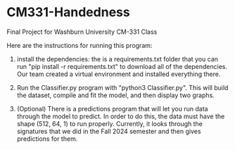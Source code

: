# CM331-Handedness
Final Project for Washburn University CM-331 Class

Here are the instructions for running this program:

1. install the dependencies: the is a requirements.txt folder that you can run "pip install -r requirements.txt"
   to download all of the dependencies. Our team created a virtual environment and installed everything there.

2. Run the Classifier.py program with "python3 Classifier.py". This will build the dataset, compile and fit the 
   model, and then display two graphs.

3. (Optional) There is a predictions program that will let you run data through the model to predict. In order to do this, the data must have the shape (512, 64, 1) to run properly.
   Currently, it looks through the signatures that we did in the Fall 2024 semester and then gives predictions for them.
